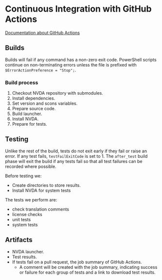 # Continuous Integration with GitHub Actions

[Documentation about GitHub Actions](https://docs.github.com/en/actions)

## Builds

Builds will fail if any command has a non-zero exit code. PowerShell scripts continue on non-terminating errors unless the file is prefixed with `$ErrorActionPreference = "Stop";`.

### Build process
1. Checkout NVDA repository with submodules.
1. Install dependencies.
1. Set version and scons variables.
1. Prepare source code.
1. Build launcher.
1. Install NVDA.
1. Prepare for tests.

## Testing

Unlike the rest of the build, tests do not exit early if they fail or raise an error. If any test fails, `testFailExitCode` is set to 1. The `after_test` build phase will exit the build if any tests fail so that all test failures can be recorded where possible.

Before testing we:

* Create directories to store results.
* Install NVDA for system tests

The tests we perform are:

* check translation comments
* license checks
* unit tests
* system tests

## Artifacts

* NVDA launcher.
* Test results.
* If tests fail on a pull request, the job summary of GitHub Actions.
    * A comment will be created with the job summary, indicating success or failure for each group of tests and a link to download test results.
